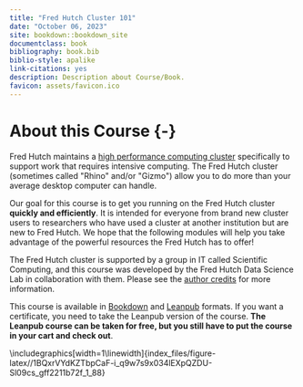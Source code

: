 ```yaml
---
title: "Fred Hutch Cluster 101"
date: "October 06, 2023"
site: bookdown::bookdown_site
documentclass: book
bibliography: book.bib
biblio-style: apalike
link-citations: yes
description: Description about Course/Book.
favicon: assets/favicon.ico
---
```




# About this Course {-}

Fred Hutch maintains a [high performance computing cluster](https://en.wikipedia.org/wiki/HPCC) specifically to support work that requires intensive computing. The Fred Hutch cluster (sometimes called "Rhino" and/or "Gizmo") allow you to do more than your average desktop computer can handle.

Our goal for this course is to get you running on the Fred Hutch cluster **quickly and efficiently**. It is intended for everyone from brand new cluster users to researchers who have used a cluster at another institution but are new to Fred Hutch. We hope that the following modules will help you take advantage of the powerful resources the Fred Hutch has to offer!

The Fred Hutch cluster is supported by a group in IT called Scientific Computing, and this course was developed by the Fred Hutch Data Science Lab in collaboration with them. Please see the [author credits](#about-the-authors) for more information.

This course is available in [Bookdown](https://hutchdatascience.org/FH_Cluster_Guide) and [Leanpub](https://leanpub.com/courses/fredhutch/fredhutchcluster101) formats. If you want a certificate, you need to take the Leanpub version of the course. **The Leanpub course can be taken for free, but you still have to put the course in your cart and check out**.


\includegraphics[width=1\linewidth]{index_files/figure-latex//1BQxrVYdKZTbpCaF-i_q9w7s9x034lEXpQZDU-Sl09cs_gff2211b72f_1_88} 
